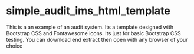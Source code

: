 # simple_audit_ims_html_template

This is a an example of an audit system. 
Its a template designed with Bootstrap CSS and Fontawesome icons. 
Its just for basic Bootstrap CSS testing.
You can download end extract then open with any browser of your choice
